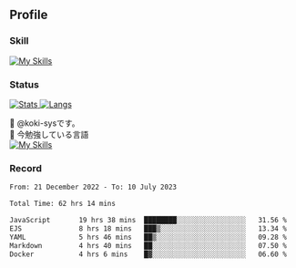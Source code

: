 ## Profile
### Skill
[![My Skills](https://skillicons.dev/icons?i=html,css,javascript,php,java,nodejs,react,bootstrap,docker,laravel,git,github,githubactions,materialui&theme=dark)](https://skillicons.dev)<br>
### Status
[![Stats](https://github-readme-stats.vercel.app/api?username=koki-sys&count_private=true&show_icons=true)
![Langs](https://github-readme-stats.vercel.app/api/top-langs/?username=koki-sys&layout=compact)](https://github.com/koki-sys)

👋 @koki-sysです。<br/>
🌱 今勉強している言語<br/>
[![My Skills](https://skillicons.dev/icons?i=typescript,react,golang&theme=dark)](https://skillicons.dev)


<!---
koki-sys/koki-sys is a ✨ special ✨ repository because its `README.md` (this file) appears on your GitHub profile.
You can click the Preview link to take a look at your changes.
--->

### Record
<!--START_SECTION:waka-->

```txt
From: 21 December 2022 - To: 10 July 2023

Total Time: 62 hrs 14 mins

JavaScript       19 hrs 38 mins  ████████░░░░░░░░░░░░░░░░░   31.56 %
EJS              8 hrs 18 mins   ███▒░░░░░░░░░░░░░░░░░░░░░   13.34 %
YAML             5 hrs 46 mins   ██▒░░░░░░░░░░░░░░░░░░░░░░   09.28 %
Markdown         4 hrs 40 mins   ██░░░░░░░░░░░░░░░░░░░░░░░   07.50 %
Docker           4 hrs 6 mins    █▓░░░░░░░░░░░░░░░░░░░░░░░   06.60 %
```

<!--END_SECTION:waka-->
